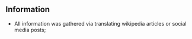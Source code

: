 ## Information

- All information was gathered via translating wikipedia articles or social media posts;